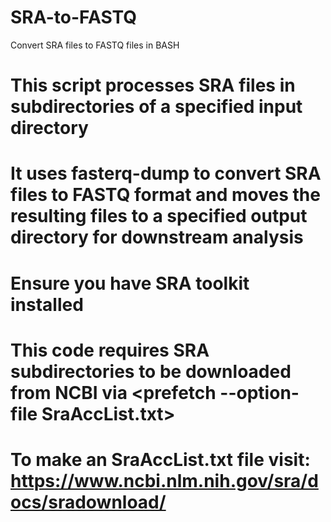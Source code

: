 # SRA-to-FASTQ
Convert SRA files to FASTQ files in BASH

# This script processes SRA files in subdirectories of a specified input directory
# It uses fasterq-dump to convert SRA files to FASTQ format and moves the resulting files to a specified output directory for downstream analysis
# Ensure you have SRA toolkit installed
# This code requires SRA subdirectories to be downloaded from NCBI via <prefetch --option-file SraAccList.txt>
# To make an SraAccList.txt file visit: https://www.ncbi.nlm.nih.gov/sra/docs/sradownload/
